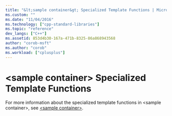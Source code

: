 ```yaml
---
title: "&lt;sample container&gt; Specialized Template Functions | Microsoft Docs"
ms.custom: ""
ms.date: "11/04/2016"
ms.technology: ["cpp-standard-libraries"]
ms.topic: "reference"
dev_langs: ["C++"]
ms.assetid: 853d4b30-167a-471b-8325-86a868943568
author: "corob-msft"
ms.author: "corob"
ms.workload: ["cplusplus"]
---
```

# &lt;sample container&gt; Specialized Template Functions

For more information about the specialized template functions in \<sample container>, see [\<sample container>](../standard-library/sample-container.md).

